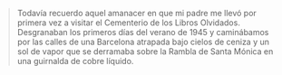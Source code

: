 > Todavía recuerdo aquel amanacer en que mi padre me llevó por primera vez a visitar el Cementerio de los Libros Olvidados. Desgranaban los primeros días del verano de 1945 y caminábamos por las calles de una Barcelona atrapada bajo cielos de ceniza y un sol de vapor que se derramaba sobre la Rambla de Santa Mónica en una guirnalda de cobre líquido.
